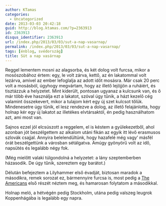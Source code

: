 ```yaml
---
author: KTamas
categories:
  - Uncategorized
date: 2013-03-03 20:42:18
guid: http://blog.ktamas.com/?p=2363913
id: 2363913
disqus_identifier: 2363913
url: /index.php/2013/03/03/sut-a-nap-vasarnap/
permalink: /index.php/2013/03/03/sut-a-nap-vasarnap/
tags: [énblog, svédország]
title: Süt a nap vasárnap
---
```


Reggel lementem mosni az alagsorba, és két dolog volt furcsa, mikor a mosószobához értem: egy, le volt zárva, kettő, az én lakatommal volt lezárva, amivel az ember lefoglalja az adott időt mosásra. Már csak 20 perc volt a mosásból, úgyhogy megvártam, hogy az illető lejöjjön a ruháiért, és tisztázzuk a helyzetet. Mint kiderült, pontosan ugyanaz a kulcsunk van, és ő már több éve használja ezt a lakatot, szóval úgy tűnik, a házt kezelő cég valamint összekevert, mikor a tulajom kért egy új szet kulcsot tőlük. Mindenesetre úgy tűnik, el lesz rendezve a dolog, az illető felajánlotta, hogy holnap kér egy új lakatot az illetékes elvtársaktól, én pedig használhatom azt, ami most van. 

Sajnos ezzel jól elcsúszott a reggelem, el is késtem a gyülekezetből, ahol azonban jót beszélgettem az alkalom utáni fikán az egyik itt lévő erasmusos szlovák csajjal. Annyira belelendültünk, hogy hazafelé még vagy&#8217; másfél órát beszélgettünk a városban sétálgatva. Amúgy gyönyörű volt az idő, napsütés és legalább négy fok.

(Még mielőtt valaki túlgondolná a helyzetet: a lány szeptemberben házasodik. De úgy tűnik, szereztem egy barátot.)

Délután befejeztem a Lilyhammer első évadját, biztosan maradok a másodikra, remek sorozat ez, bármennyire furcsa is, most pedig a [The Americans](http://en.wikipedia.org/wiki/The_Americans_(2013_TV_series)) első részét néztem meg, és hamarosan folytatom a másodikkal.

Holnap meló, a hétvégén pedig Stockholm, utána pedig valszeg leugrok Koppenhágába is legalább egy napra.
